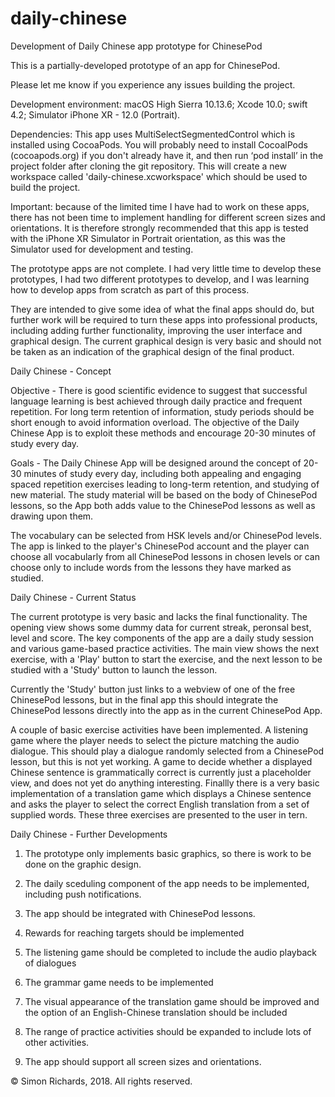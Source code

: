 # daily-chinese
Development of Daily Chinese app prototype for ChinesePod

This is a partially-developed prototype of an app for ChinesePod.

Please let me know if you experience any issues building the project.

Development environment:
macOS High Sierra 10.13.6;
Xcode 10.0;
swift 4.2;
Simulator iPhone XR - 12.0 (Portrait).

Dependencies: 
This app uses MultiSelectSegmentedControl which is installed using CocoaPods. You will probably 
need to install CocoalPods (cocoapods.org) if you don't already have it, and then run ‘pod install’ in
the project folder after cloning the git repository. This will create a new workspace called
'daily-chinese.xcworkspace' which should be used to build the project.


Important: because of the limited time I have had to work on these apps, there has not been
time to implement handling for different screen sizes and orientations. It is therefore strongly
recommended that this app is tested with the iPhone XR Simulator in Portrait orientation, as
this was the Simulator used for development and testing.

The prototype apps are not complete. I had very little time to develop these prototypes, 
I had two different prototypes to develop, and I was learning how to develop apps from scratch 
as part of this process.


They are intended to give some idea of what the final apps should do, but further work will be required 
to turn these apps into professional products, including adding further functionality, improving the user 
interface and graphical design. The current graphical design is very basic and should not be taken as an 
indication of the graphical design of the final product.

Daily Chinese - Concept

Objective - There is good scientific evidence to suggest that successful language learning is best achieved through 
daily practice and frequent repetition. For long term retention of information, study periods should be 
short enough to avoid information overload. The objective of the Daily Chinese App is to exploit these 
methods and encourage 20-30 minutes of study every day.

Goals - The Daily Chinese App will be designed around the concept of 20-30 minutes of study every day, including
both appealing and engaging spaced repetition exercises leading to long-term retention, and studying of new material. 
The study material will be based on the body of ChinesePod lessons, so the App both adds value to the ChinesePod 
lessons as well as drawing upon them.

The vocabulary can be selected from HSK levels and/or ChinesePod levels. The app is linked to the player's
ChinesePod account and the player can choose all vocabularly from all ChinesePod lessons in chosen levels or
can choose only to include words from the lessons they have marked as studied.

Daily Chinese - Current Status

The current prototype is very basic and lacks the final functionality. The opening view shows some dummy
data for current streak, peronsal best, level and score. The key components of the app are a daily study
session and various game-based practice activities. The main view shows the next exercise, with a 'Play'
button to start the exercise, and the next lesson to be studied with a 'Study' button to launch the
lesson.

Currently the 'Study' button just links to a webview of one of the free ChinesePod lessons, but in the
final app this should integrate the ChinesePod lessons directly into the app as in the current
ChinesePod App.

A couple of basic exercise activities have been implemented. A listening game where the player needs to
select the picture matching the audio dialogue. This should play a dialogue randomly selected from a
ChinesePod lesson, but this is not yet working. A game to decide whether a displayed Chinese sentence is 
grammatically correct is currently just a placeholder view, and does not yet do anything interesting.
Finallly there is a very basic implementation of a translation game which displays a Chinese sentence 
and asks the player to select the correct English translation from a set of supplied words. These three
exercises are presented to the user in tern.


Daily Chinese - Further Developments

1) The prototype only implements basic graphics, so there is work to be done on the graphic design. 

2) The daily sceduling component of the app needs to be implemented, including push notifications.

3) The app should be integrated with ChinesePod lessons.

4) Rewards for reaching targets should be implemented

5) The listening game should be completed to include the audio playback of dialogues

6) The grammar game needs to be implemented

7) The visual appearance of the translation game should be improved and the option of an
English-Chinese translation should be included

8) The range of practice activities should be expanded to include lots of other activities.

9) The app should support all screen sizes and orientations.

© Simon Richards, 2018. All rights reserved.
